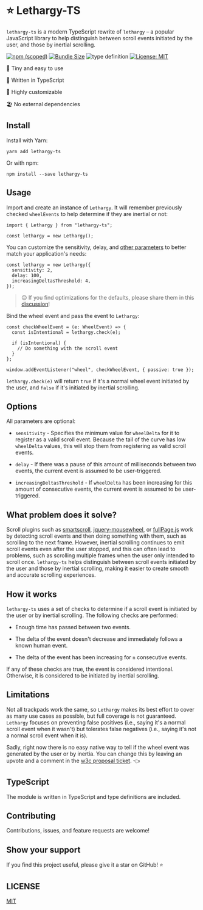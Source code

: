 # ⭐ Lethargy-TS

`lethargy-ts` is a modern TypeScript rewrite of `lethargy` – a popular JavaScript library to help distinguish between scroll events initiated by the user, and those by inertial scrolling.

[![npm (scoped)](https://img.shields.io/npm/v/lethargy-ts?style=flat-square)](https://www.npmjs.com/package/lethargy-ts)
[![Bundle Size](https://img.shields.io/bundlephobia/min/lethargy-ts?style=flat-square)](https://bundlephobia.com/result?p=lethargy-ts)
![type definition](https://img.shields.io/npm/types/lethargy-ts)
[![License: MIT](https://img.shields.io/badge/License-MIT-yellow.svg)](https://github.com/snelsi/lethargy-ts/blob/master/LICENSE)

🌳 Tiny and easy to use

🦄 Written in TypeScript

🎏 Highly customizable

🏖 No external dependencies

## Install

Install with Yarn:

```ssh
yarn add lethargy-ts
```

Or with npm:

```ssh
npm install --save lethargy-ts
```

## Usage

Import and create an instance of `Lethargy`. It will remember previously checked `wheelEvents` to help determine if they are inertial or not:

```tsx
import { Lethargy } from "lethargy-ts";

const lethargy = new Lethargy();
```

You can customize the sensitivity, delay, and [other parameters](https://github.com/snelsi/lethargy-ts/blob/master/src/types.ts) to better match your application's needs:

```tsx
const lethargy = new Lethargy({
  sensitivity: 2,
  delay: 100,
  increasingDeltasThreshold: 4,
});
```

> 😉 If you find optimizations for the defaults, please share them in this [discussion](https://github.com/snelsi/lethargy-ts/discussions/2)!

Bind the wheel event and pass the event to `Lethargy`:

```tsx
const checkWheelEvent = (e: WheelEvent) => {
  const isIntentional = lethargy.check(e);

  if (isIntentional) {
    // Do something with the scroll event
  }
};

window.addEventListener("wheel", checkWheelEvent, { passive: true });
```

`lethargy.check(e)` will return `true` if it's a normal wheel event initiated by the user, and `false` if it's initiated by inertial scrolling.

## Options

All parameters are optional:

- `sensitivity` - Specifies the minimum value for `wheelDelta` for it to register as a valid scroll event. Because the tail of the curve has low `wheelDelta` values, this will stop them from registering as valid scroll events.

- `delay` - If there was a pause of this amount of milliseconds between two events, the current event is assumed to be user-triggered.

- `increasingDeltasThreshold` - If `wheelDelta` has been increasing for this amount of consecutive events, the current event is assumed to be user-triggered.

## What problem does it solve?

Scroll plugins such as [smartscroll](https://github.com/d4nyll/smartscroll), [jquery-mousewheel](https://github.com/jquery/jquery-mousewheel), or [fullPage.js](http://alvarotrigo.com/fullPage/) work by detecting scroll events and then doing something with them, such as scrolling to the next frame. However, inertial scrolling continues to emit scroll events even after the user stopped, and this can often lead to problems, such as scrolling multiple frames when the user only intended to scroll once. `lethargy-ts` helps distinguish between scroll events initiated by the user and those by inertial scrolling, making it easier to create smooth and accurate scrolling experiences.

## How it works

`lethargy-ts` uses a set of checks to determine if a scroll event is initiated by the user or by inertial scrolling. The following checks are performed:

- Enough time has passed between two events.

- The delta of the event doesn't decrease and immediately follows a known human event.

- The delta of the event has been increasing for `n` consecutive events.

If any of these checks are true, the event is considered intentional. Otherwise, it is considered to be initiated by inertial scrolling.

## Limitations

Not all trackpads work the same, so `Lethargy` makes its best effort to cover as many use cases as possible, but full coverage is not guaranteed. `Lethargy` focuses on preventing false positives (i.e., saying it's a normal scroll event when it wasn't) but tolerates false negatives (i.e., saying it's not a normal scroll event when it is).

Sadly, right now there is no easy native way to tell if the wheel event was generated by the user or by inertia.
You can change this by leaving an upvote and a comment in the [w3c proposal ticket](https://github.com/w3c/uievents/issues/58). 👈

## TypeScript

The module is written in TypeScript and type definitions are included.

## Contributing

Contributions, issues, and feature requests are welcome!

## Show your support

If you find this project useful, please give it a star on GitHub! ⭐️

## LICENSE

[MIT](./LICENSE)
